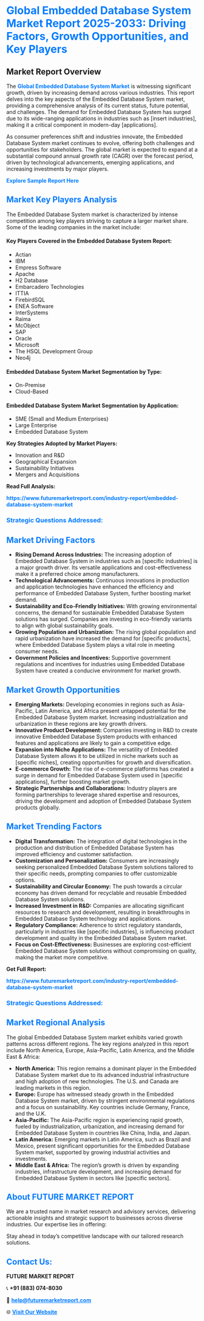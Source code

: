 <h1 style="color: #007BFF;">Global Embedded Database System Market Report 2025-2033: Driving Factors, Growth Opportunities, and Key Players</h1>

<section id="overview">
<h2>Market Report Overview</h2>
<p>The <a href="https://www.futuremarketreport.com/industry-report/embedded-database-system-market" style="color: #007BFF; text-decoration: none;"><strong>Global Embedded Database System Market</strong></a> is witnessing significant growth, driven by increasing demand across various industries. This report delves into the key aspects of the Embedded Database System market, providing a comprehensive analysis of its current status, future potential, and challenges. The demand for Embedded Database System has surged due to its wide-ranging applications in industries such as [insert industries], making it a critical component in modern-day [applications].</p>
<p>As consumer preferences shift and industries innovate, the Embedded Database System market continues to evolve, offering both challenges and opportunities for stakeholders. The global market is expected to expand at a substantial compound annual growth rate (CAGR) over the forecast period, driven by technological advancements, emerging applications, and increasing investments by major players.</p>
</section>

<section id="overview">
<p><a href="https://www.futuremarketreport.com/request-sample/reportId=111907" style="color: #007BFF; text-decoration: none;"><strong>Explore Sample Report Here</strong></a></p>
</section>

<section id="key-players">
<h2 style="color: #007BFF;">Market Key Players Analysis</h2>
<p>The Embedded Database System market is characterized by intense competition among key players striving to capture a larger market share. Some of the leading companies in the market include:</p>
<h4>Key Players Covered in the Embedded Database System Report:</h4>
<ul><li>Actian</li><li>IBM</li><li>Empress Software</li><li>Apache</li><li>H2 Database</li><li>Embarcadero Technologies</li><li>ITTIA</li><li>FirebirdSQL</li><li>ENEA Software</li><li>InterSystems</li><li>Raima</li><li>McObject</li><li>SAP</li><li>Oracle</li><li>Microsoft</li><li>The HSQL Development Group</li><li>Neo4j</li></ul>
<h4>Embedded Database System Market Segmentation by Type:</h4>
<ul><li>On-Premise</li><li>Cloud-Based</li></ul>

<h4>Embedded Database System Market Segmentation by Application:</h4>
<ul><li>SME (Small and Medium Enterprises)</li><li>Large Enterprise</li><li>Embedded Database System</li></ul>
<p><strong>Key Strategies Adopted by Market Players:</strong></p>
<ul>
<li>Innovation and R&D</li>
<li>Geographical Expansion</li>
<li>Sustainability Initiatives</li>
<li>Mergers and Acquisitions</li>
</ul>
</section>

<section>
<p><strong>Read Full Analysis: </strong></p><a href="https://www.futuremarketreport.com/industry-report/embedded-database-system-market" style="color: #007BFF; text-decoration: none;"><strong>https://www.futuremarketreport.com/industry-report/embedded-database-system-market</strong></a>
<h3 style="color: #007BFF;">Strategic Questions Addressed:</h3>
</section>

<section id="driving-factors">
<h2 style="color: #007BFF;">Market Driving Factors</h2>
<ul>
<li><strong>Rising Demand Across Industries:</strong> The increasing adoption of Embedded Database System in industries such as [specific industries] is a major growth driver. Its versatile applications and cost-effectiveness make it a preferred choice among manufacturers.</li>
<li><strong>Technological Advancements:</strong> Continuous innovations in production and application technologies have enhanced the efficiency and performance of Embedded Database System, further boosting market demand.</li>
<li><strong>Sustainability and Eco-Friendly Initiatives:</strong> With growing environmental concerns, the demand for sustainable Embedded Database System solutions has surged. Companies are investing in eco-friendly variants to align with global sustainability goals.</li>
<li><strong>Growing Population and Urbanization:</strong> The rising global population and rapid urbanization have increased the demand for [specific products], where Embedded Database System plays a vital role in meeting consumer needs.</li>
<li><strong>Government Policies and Incentives:</strong> Supportive government regulations and incentives for industries using Embedded Database System have created a conducive environment for market growth.</li>
</ul>
</section>

<section id="growth-opportunities">
<h2 style="color: #007BFF;">Market Growth Opportunities</h2>
<ul>
<li><strong>Emerging Markets:</strong> Developing economies in regions such as Asia-Pacific, Latin America, and Africa present untapped potential for the Embedded Database System market. Increasing industrialization and urbanization in these regions are key growth drivers.</li>
<li><strong>Innovative Product Development:</strong> Companies investing in R&D to create innovative Embedded Database System products with enhanced features and applications are likely to gain a competitive edge.</li>
<li><strong>Expansion into Niche Applications:</strong> The versatility of Embedded Database System allows it to be utilized in niche markets such as [specific niches], creating opportunities for growth and diversification.</li>
<li><strong>E-commerce Growth:</strong> The rise of e-commerce platforms has created a surge in demand for Embedded Database System used in [specific applications], further boosting market growth.</li>
<li><strong>Strategic Partnerships and Collaborations:</strong> Industry players are forming partnerships to leverage shared expertise and resources, driving the development and adoption of Embedded Database System products globally.</li>
</ul>
</section>

<section id="trending-factors">
<h2 style="color: #007BFF;">Market Trending Factors</h2>
<ul>
<li><strong>Digital Transformation:</strong> The integration of digital technologies in the production and distribution of Embedded Database System has improved efficiency and customer satisfaction.</li>
<li><strong>Customization and Personalization:</strong> Consumers are increasingly seeking personalized Embedded Database System solutions tailored to their specific needs, prompting companies to offer customizable options.</li>
<li><strong>Sustainability and Circular Economy:</strong> The push towards a circular economy has driven demand for recyclable and reusable Embedded Database System solutions.</li>
<li><strong>Increased Investment in R&D:</strong> Companies are allocating significant resources to research and development, resulting in breakthroughs in Embedded Database System technology and applications.</li>
<li><strong>Regulatory Compliance:</strong> Adherence to strict regulatory standards, particularly in industries like [specific industries], is influencing product development and quality in the Embedded Database System market.</li>
<li><strong>Focus on Cost-Effectiveness:</strong> Businesses are exploring cost-efficient Embedded Database System solutions without compromising on quality, making the market more competitive.</li>
</ul>
</section>

<section>
<p><strong>Get Full Report: </strong></p><a href="https://www.futuremarketreport.com/industry-report/embedded-database-system-market" style="color: #007BFF; text-decoration: none;"><strong>https://www.futuremarketreport.com/industry-report/embedded-database-system-market</strong></a>
<h3 style="color: #007BFF;">Strategic Questions Addressed:</h3>
</section>


<section id="regional-analysis">
<h2 style="color: #007BFF;">Market Regional Analysis</h2>
<p>The global Embedded Database System market exhibits varied growth patterns across different regions. The key regions analyzed in this report include North America, Europe, Asia-Pacific, Latin America, and the Middle East & Africa:</p>
<ul>
<li><strong>North America:</strong> This region remains a dominant player in the Embedded Database System market due to its advanced industrial infrastructure and high adoption of new technologies. The U.S. and Canada are leading markets in this region.</li>
<li><strong>Europe:</strong> Europe has witnessed steady growth in the Embedded Database System market, driven by stringent environmental regulations and a focus on sustainability. Key countries include Germany, France, and the U.K.</li>
<li><strong>Asia-Pacific:</strong> The Asia-Pacific region is experiencing rapid growth, fueled by industrialization, urbanization, and increasing demand for Embedded Database System in countries like China, India, and Japan.</li>
<li><strong>Latin America:</strong> Emerging markets in Latin America, such as Brazil and Mexico, present significant opportunities for the Embedded Database System market, supported by growing industrial activities and investments.</li>
<li><strong>Middle East & Africa:</strong> The region’s growth is driven by expanding industries, infrastructure development, and increasing demand for Embedded Database System in sectors like [specific sectors].</li>
</ul>
</section>

<footer>
<h2 style="color: #007BFF;">About FUTURE MARKET REPORT</h2>
<p>We are a trusted name in market research and advisory services, delivering actionable insights and strategic support to businesses across diverse industries. Our expertise lies in offering:</p>

<p>Stay ahead in today’s competitive landscape with our tailored research solutions.</p>

<h2 style="color: #007BFF;">Contact Us:</h2>
<p><strong>FUTURE MARKET REPORT</strong></p>
<p>📞 <strong>+91 (883) 074-8030</strong></p>
<p>📧 <strong><a href="mailto:help@futuremarketreport.com" style="color: #007BFF;">help@futuremarketreport.com</a></strong></p>
<p>🌐 <strong><a href="https://www.futuremarketreport.com/" style="color: #007BFF;">Visit Our Website</a></strong></p>
</footer>